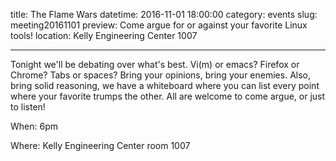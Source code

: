 title: The Flame Wars
datetime: 2016-11-01 18:00:00
category: events
slug: meeting20161101
preview: Come argue for or against your favorite Linux tools!
location: Kelly Engineering Center 1007

---

Tonight we'll be debating over what's best. Vi(m) or emacs? Firefox or Chrome?
Tabs or spaces? Bring your opinions, bring your enemies. Also, bring solid 
reasoning, we have a whiteboard where you can list every point where your favorite
trumps the other. All are welcome to come argue, or just to listen!

When: 6pm

Where: Kelly Engineering Center room 1007
